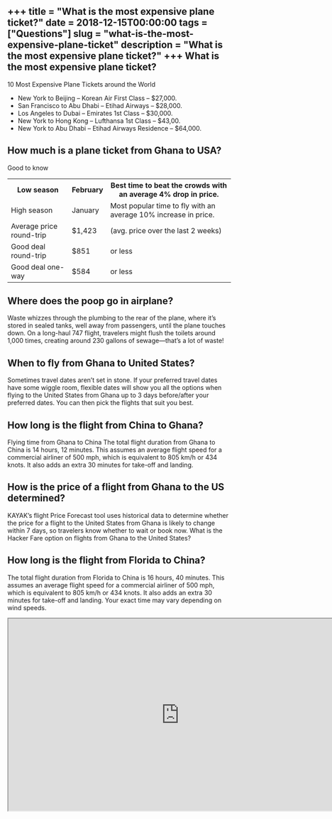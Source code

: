 +++
title = "What is the most expensive plane ticket?"
date = 2018-12-15T00:00:00
tags = ["Questions"]
slug = "what-is-the-most-expensive-plane-ticket"
description = "What is the most expensive plane ticket?"
+++
What is the most expensive plane ticket?
----------------------------------------

10 Most Expensive Plane Tickets around the World

- New York to Beijing – Korean Air First Class – $27,000.
- San Francisco to Abu Dhabi – Etihad Airways – $28,000.
- Los Angeles to Dubai – Emirates 1st Class – $30,000.
- New York to Hong Kong – Lufthansa 1st Class – $43,00.
- New York to Abu Dhabi – Etihad Airways Residence – $64,000.

How much is a plane ticket from Ghana to USA?
---------------------------------------------

Good to know

<table><tr><th>Low season</th><th>February</th><th>Best time to beat the crowds with an average 4% drop in price.</th></tr><tr><td>High season</td><td>January</td><td>Most popular time to fly with an average 10% increase in price.</td></tr><tr><td>Average price round-trip</td><td>$1,423</td><td>(avg. price over the last 2 weeks)</td></tr><tr><td>Good deal round-trip</td><td>$851</td><td>or less</td></tr><tr><td>Good deal one-way</td><td>$584</td><td>or less</td></tr></table>

Where does the poop go in airplane?
-----------------------------------

Waste whizzes through the plumbing to the rear of the plane, where it’s stored in sealed tanks, well away from passengers, until the plane touches down. On a long-haul 747 flight, travelers might flush the toilets around 1,000 times, creating around 230 gallons of sewage—that’s a lot of waste!

When to fly from Ghana to United States?
----------------------------------------

Sometimes travel dates aren’t set in stone. If your preferred travel dates have some wiggle room, flexible dates will show you all the options when flying to the United States from Ghana up to 3 days before/after your preferred dates. You can then pick the flights that suit you best.

How long is the flight from China to Ghana?
-------------------------------------------

Flying time from Ghana to China The total flight duration from Ghana to China is 14 hours, 12 minutes. This assumes an average flight speed for a commercial airliner of 500 mph, which is equivalent to 805 km/h or 434 knots. It also adds an extra 30 minutes for take-off and landing.

How is the price of a flight from Ghana to the US determined?
-------------------------------------------------------------

KAYAK’s flight Price Forecast tool uses historical data to determine whether the price for a flight to the United States from Ghana is likely to change within 7 days, so travelers know whether to wait or book now. What is the Hacker Fare option on flights from Ghana to the United States?

How long is the flight from Florida to China?
---------------------------------------------

The total flight duration from Florida to China is 16 hours, 40 minutes. This assumes an average flight speed for a commercial airliner of 500 mph, which is equivalent to 805 km/h or 434 knots. It also adds an extra 30 minutes for take-off and landing. Your exact time may vary depending on wind speeds.

<iframe allow="accelerometer; autoplay; clipboard-write; encrypted-media; gyroscope; picture-in-picture" allowfullscreen="" class="__youtube_prefs__  epyt-is-override  no-lazyload" data-no-lazy="1" data-origheight="433" data-origwidth="770" data-skipgform_ajax_framebjll="" height="433" id="_ytid_20257" loading="lazy" src="https://www.youtube.com/embed/U9-z2-OXJ60?enablejsapi=1&autoplay=0&cc_load_policy=0&cc_lang_pref=&iv_load_policy=1&loop=0&modestbranding=0&rel=1&fs=1&playsinline=0&autohide=2&theme=dark&color=red&controls=1&" title="YouTube player" width="770"></iframe>